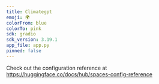 ```yaml
---
title: Climategpt
emoji: 🌍
colorFrom: blue
colorTo: pink
sdk: gradio
sdk_version: 3.19.1
app_file: app.py
pinned: false
---
```


Check out the configuration reference at https://huggingface.co/docs/hub/spaces-config-reference
